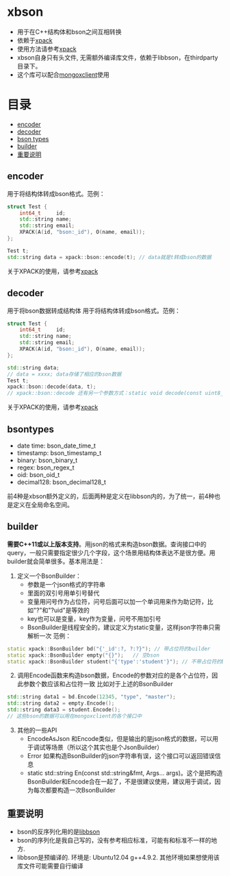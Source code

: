 # xbson
* 用于在C++结构体和bson之间互相转换
* 依赖于[xpack](https://github.com/xyz347/xpack)
* 使用方法请参考[xpack](https://github.com/xyz347/xpack)
* xbson自身只有头文件, 无需额外编译库文件，依赖于libbson，在thirdparty目录下。
* 这个库可以配合[mongoxclient](https://github.com/xyz347/mongoxclient)使用

# 目录
- [encoder](#encoder)
- [decoder](#decoder)
- [bson types](#bsontypes)
- [builder](#builder)
- [重要说明](#重要说明)

## encoder
用于将结构体转成bson格式。范例：
```C++
struct Test {
	int64_t     id;
	std::string name;
	std::string email;
	XPACK(A(id, "bson:_id"), O(name, email));
};

Test t;
std::string data = xpack::bson::encode(t); // data就是t转成bson的数据
```
关于XPACK的使用，请参考[xpack](https://github.com/xyz347/xpack)

## decoder
用于将bson数据转成结构体
用于将结构体转成bson格式。范例：
```C++
struct Test {
	int64_t     id;
	std::string name;
	std::string email;
	XPACK(A(id, "bson:_id"), O(name, email));
};

std::string data;
// data = xxxx; data存储了相应的bson数据
Test t;
xpack::bson::decode(data, t);
// xpack::bson::decode 还有另一个参数方式：static void decode(const uint8_t* data, size_t len, T &val)
```
关于XPACK的使用，请参考[xpack](https://github.com/xyz347/xpack)

## bsontypes
- date time: bson_date_time_t
- timestamp: bson_timestamp_t
- binary: bson_binary_t
- regex: bson_regex_t
- oid: bson_oid_t
- decimal128: bson_decimal128_t

前4种是xbson额外定义的，后面两种是定义在libbson内的，为了统一，前4种也是定义在全局命名空间。

## builder
**需要C++11或以上版本支持**。用json的格式来构造bson数据。查询接口中的query，一般只需要指定很少几个字段，这个场景用结构体表达不是很方便。用builder就会简单很多。基本用法是：
1. 定义一个BsonBuilder：
	- 参数是一个json格式的字符串
	- 里面的双引号用单引号替代
	- 变量用问号作为占位符，问号后面可以加一个单词用来作为助记符，比如"?"和"?uid"是等效的
	- key也可以是变量，key作为变量，问号不用加引号
	- BsonBuilder是线程安全的，建议定义为static变量，这样json字符串只需解析一次
范例：
```C++
static xpack::BsonBuilder bd("{'_id':?, ?:?}"); // 带占位符的builder
static xpack::BsonBuilder empty("{}");   // 空bson
static xpack::BsonBuilder student("{'type':'student'}"); // 不带占位符的builder
```

2. 调用Encode函数来构造bson数据，Encode的参数对应的是各个占位符，因此参数个数应该和占位符一致
比如对于上述的BsonBuilder
```C++
std::string data1 = bd.Encode(12345, "type", "master");
std::string data2 = empty.Encode();
std::string data3 = student.Encode();
// 这些bson的数据可以用在mongoxclient的各个接口中
```

3. 其他的一些API
	- EncodeAsJson 和Encode类似，但是输出的是json格式的数据，可以用于调试等场景（所以这个其实也是个JsonBuilder）
	- Error 如果构造BsonBuilder的json字符串有误，这个接口可以返回错误信息
	- static std::string En(const std::string&fmt, Args... args)。这个是把构造BsonBuilder和Encode合在一起了，不是很建议使用，建议用于调试，因为每次都要构造一次BsonBuilder


## 重要说明
- bson的反序列化用的是[libbson](https://github.com/mongodb/libbson/tree/1.0.0)
- bson的序列化是我自己写的，没有参考相应标准，可能有和标准不一样的地方.
- libbson是预编译的. 环境是: Ubuntu12.04 g++4.9.2. 其他环境如果想使用该库文件可能需要自行编译
